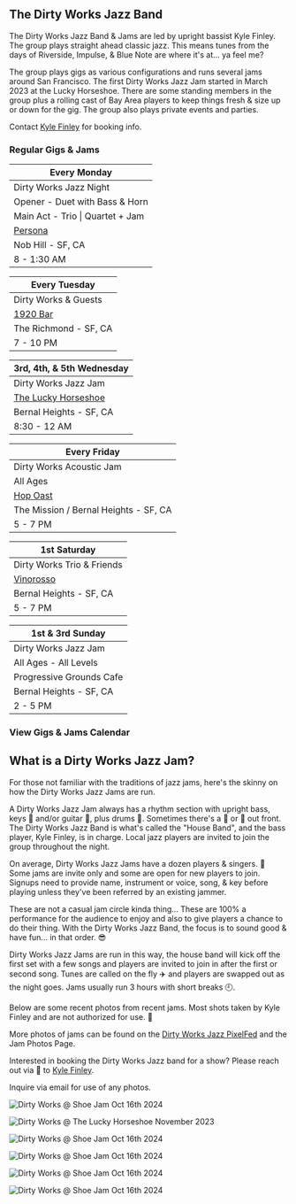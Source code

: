 <div class="container text-center">
  <h2>The Dirty Works Jazz Band</h2>
</div>

  <!-- <div class="container"> -->

<div class="text-center">

  <p>
  The Dirty Works Jazz Band & Jams are led by upright bassist Kyle Finley. The group plays straight ahead classic jazz. This means tunes from the days of Riverside, Impulse, & Blue Note are where it's at... ya feel me?

The group plays gigs as various configurations and runs several jams around San Francisco. The first Dirty Works Jazz Jam started in March 2023 at the Lucky Horseshoe. There are some standing members in the group plus a rolling cast of Bay Area players to keep things fresh & size up or down for the gig. The group also plays private events and parties.

  </p>
  <p>
  Contact <a href="mailto:Kyle@KyleFinley.net">Kyle Finley</a> for booking info.
  </p>

  <h3>Regular Gigs & Jams</h3>

| Every Monday                                                    |
| --------------------------------------------------------------- |
| Dirty Works Jazz Night                                        |
| Opener - Duet with Bass & Horn                                |
| Main Act - Trio \| Quartet + Jam                              |
| <a href="https://www.persona-sf.com" target="new">Persona</a> |
| Nob Hill - SF, CA                                             |
| 8 - 1:30 AM                                                   |

| Every Tuesday                                                   |
| --------------------------------------------------------------- |
| Dirty Works & Guests                                            |
| <a href="https://1920bar.square.site" target="new">1920 Bar</a> |
| The Richmond - SF, CA                                           |
| 7 - 10 PM                                                      |

| 3rd, 4th, & 5th Wednesday                                                            |
| ------------------------------------------------------------------------------------ |
| Dirty Works Jazz Jam                                                                 |
| <a href="https://www.theluckyhorseshoebar.com" target="Shoe">The Lucky Horseshoe</a> |
| Bernal Heights - SF, CA                                                              |
| 8:30 - 12 AM                                                                         |

| Every Friday                                            |
| ------------------------------------------------------- |
| Dirty Works Acoustic Jam                                |                         |
| All Ages                                                |
| <a href="https://hopoast.com" target="new">Hop Oast</a> |
| The Mission / Bernal Heights - SF, CA                   |
| 5 - 7 PM                                             |

| 1st Saturday                                                  |
| ------------------------------------------------------------- |
| Dirty Works Trio & Friends                                             |
| <a href="https://vinorosso-sf.com" target="new">Vinorosso</a> |
| Bernal Heights - SF, CA                                       |
| 5 - 7 PM                                                      |

| 1st & 3rd Sunday         |
| ------------------------ |
| Dirty Works Jazz Jam     |
| All Ages - All Levels    |
| Progressive Grounds Cafe |
| Bernal Heights - SF, CA  |
| 2 - 5 PM                 |

</div>

<div class="container text-center">
  <p>
    <h3>
      <router-link to="/music#calendar">View Gigs & Jams Calendar</router-link>
    </h3>
  </p>
  <h2>What is a Dirty Works Jazz Jam?</h2>
</div>

For those not familiar with the traditions of jazz jams, here's the skinny on how the Dirty Works Jazz Jams are run.

A Dirty Works Jazz Jam always has a rhythm section with upright bass, keys :musical_keyboard: and/or guitar :guitar:, plus drums :drum:. Sometimes there's a :trumpet: or :saxophone: out front. The Dirty Works Jazz Band is what's called the "House Band", and the bass player, Kyle Finley, is in charge. Local jazz players are invited to join the group throughout the night.

On average, Dirty Works Jazz Jams have a dozen players & singers. :microphone: Some jams are invite only and some are open for new players to join. Signups need to provide name, instrument or voice, song, & key before playing unless they've been referred by an existing jammer.

These are not a casual jam circle kinda thing... These are 100% a performance for the audience to enjoy and also to give players a chance to do their thing. With the Dirty Works Jazz Band, the focus is to sound good & have fun... in that order. :sunglasses:

Dirty Works Jazz Jams are run in this way, the house band will kick off the first set with a few songs and players are invited to join in after the first or second song. Tunes are called on the fly :airplane: and players are swapped out as the night goes. Jams usually run 3 hours with short breaks :clock9:.

Below are some recent photos from recent jams. Most shots taken by Kyle Finley and are not authorized for use. :crystal_ball:

More photos of jams can be found on the <a href="https://pixelfed.social/i/web/profile/791341701221125553" target="pixelfed">Dirty Works Jazz PixelFed</a> and the <router-link to="/photos/jazz-jams">Jam Photos Page</router-link>.

Interested in booking the Dirty Works Jazz band for a show? Please reach out via :email: to <a href="mailto:Kyle@KyleFinley.net">Kyle Finley</a>.

Inquire via email for use of any photos.

<div class="container text-center">

![Dirty Works @ Shoe Jam Oct 16th 2024](../../../../media/images/articles/dirty-works/2024.10.16_11-Shoe_Jam.jpg)

![Dirty Works @ The Lucky Horseshoe November 2023](../../../../media/images/articles/dirty-works/2023.11.16_01-Shoe_Jam.jpg)

![Dirty Works @ Shoe Jam Oct 16th 2024](../../../../media/images/articles/dirty-works/2024.10.16_01-Shoe_Jam.jpg)

![Dirty Works @ Shoe Jam Oct 16th 2024](../../../../media/images/articles/dirty-works/2024.10.16_04-Shoe_Jam.jpg)

![Dirty Works @ Shoe Jam Oct 16th 2024](../../../../media/images/articles/dirty-works/2024.10.16_07-Shoe_Jam.jpg)

![Dirty Works @ Shoe Jam Oct 16th 2024](../../../../media/images/articles/dirty-works/2024.10.16_10-Shoe_Jam.jpg)

</div>

<!-- <div class="container text-center">
  <h2>Recordings</h2>
  <p>Here are a few live recordings of the Dirty Works Jazz Band.</p>
  <p>Not professional recordings. Made with an iPhone sitting somewhere nearby.</p>

  <media-player :tracks="this.$parent.dw_tracks"></media-player>
</div> -->
